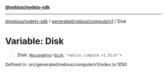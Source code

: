 [**@nebius/nodejs-sdk**](../../../../../README.md)

---

[@nebius/nodejs-sdk](../../../../../README.md) / [generated/nebius/compute/v1](../README.md) / Disk

# Variable: Disk

> **Disk**: [`MessageFns`](../../../../../runtime/protos/core/interfaces/MessageFns.md)\<[`Disk`](../interfaces/Disk.md), `"nebius.compute.v1.Disk"`\>

Defined in: src/generated/nebius/compute/v1/index.ts:1050
